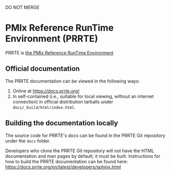 DO NOT MERGE

# PMIx Reference RunTime Environment (PRRTE)

PRRTE is [the PMIx Reference RunTime
Environment](https://github.com/openpmix/prrte)

## Official documentation

The PRRTE documentation can be viewed in the following ways:

1. Online at https://docs.prrte.org/
1. In self-contained (i.e., suitable for local viewing, without an
   internet connection) in official distribution tarballs under
   `docs/_build/html/index.html`.

## Building the documentation locally

The source code for PRRTE's docs can be found in the PRRTE Git
repository under the `docs` folder.

Developers who clone the PRRTE Git repository will not have the
HTML documentation and man pages by default; it must be built.
Instructions for how to build the PRRTE documentation can be found
here:
https://docs.prrte.org/en/latest/developers/sphinx.html
